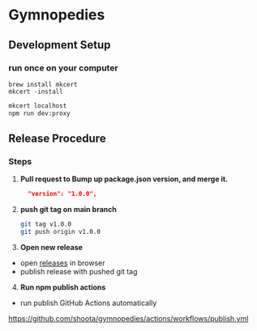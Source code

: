 # Gymnopedies

## Development Setup

### run once on your computer

```
brew install mkcert
mkcert -install
```

```sh
mkcert localhost
npm run dev:proxy
```

## Release Procedure

### Steps

1. **Pull request to Bump up package.json version, and merge it.**

   ```json
     "version": "1.0.0",
   ```

2. **push git tag on main branch**

   ```sh
   git tag v1.0.0
   git push origin v1.0.0
   ```

3. **Open new release**

- open [releases](https://github.com/shoota/gymnopedies/releases) in browser
- publish release with pushed git tag

4. **Run npm publish actions**

- run publish GitHub Actions automatically

https://github.com/shoota/gymnopedies/actions/workflows/publish.yml
